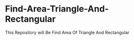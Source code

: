 # Find-Area-Triangle-And-Rectangular
This Repository will Be Find Area Of Triangle And Rectangular 
